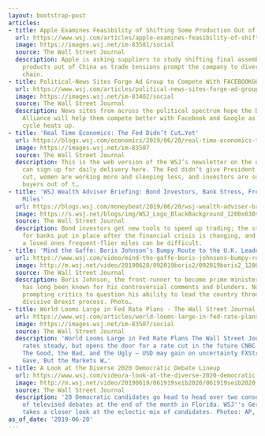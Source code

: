```yaml
---
layout: bootstrap-post
articles:
- title: Apple Examines Feasibility of Shifting Some Production Out of China
  url: https://www.wsj.com/articles/apple-examines-feasibility-of-shifting-some-production-out-of-china-11561030751
  image: https://images.wsj.net/im-83581/social
  source: The Wall Street Journal
  description: Apple is asking suppliers to study shifting final assembly of some
    products out of China as trade tensions prompt the company to diversify its supply
    chain.
- title: Political-News Sites Forge Ad Group to Compete With FACEBOOKGOOGLE...
  url: https://www.wsj.com/articles/political-news-sites-forge-ad-group-to-compete-with-facebook-and-google-11561028400
  image: https://images.wsj.net/im-83402/social
  source: The Wall Street Journal
  description: News sites from across the political spectrum hope the Digital News
    Alliance will help them compete better with Facebook and Google as the 2020 election
    cycle heats up.
- title: 'Real Time Economics: The Fed Didn’t Cut…Yet'
  url: https://blogs.wsj.com/economics/2019/06/20/real-time-economics-the-fed-didnt-cut-yet/
  image: https://images.wsj.net/im-83507
  source: The Wall Street Journal
  description: This is the web version of the WSJ’s newsletter on the economy. You
    can sign up for daily delivery here. The Fed didn’t give President Trump an interest-rate
    cut, women are working more and sleeping less, and investors are squeezing first-time
    buyers out of t…
- title: 'WSJ Wealth Adviser Briefing: Bond Investors, Bank Stress, Frequent-Flier
    Miles'
  url: https://blogs.wsj.com/moneybeat/2019/06/20/wsj-wealth-adviser-briefing-bond-investors-bank-stress-frequent-flier-miles/
  image: https://s.wsj.net/blogs/img/WSJ_Logo_BlackBackground_1200x630social
  source: The Wall Street Journal
  description: Bond investors get new tools to speed up trading; the stress-test process
    for banks put in place after the financial crisis is changing, and inheriting
    a loved ones frequent-flier miles can be difficult.
- title: 'Mind the Gaffe: Boris Johnson’s Bumpy Route to the U.K. Leadership'
  url: https://www.wsj.com/video/mind-the-gaffe-boris-johnsons-bumpy-route-to-the-uk-leadership/AB3347D2-4157-4B91-8104-5DA6BF967A7F.html
  image: http://m.wsj.net/video/20190620/092019boris2/092019boris2_1280x720.jpg
  source: The Wall Street Journal
  description: Boris Johnson, the front-runner to become prime minister of the U.K.,
    has long been known for his controversial comments and blunders. Now, that is
    prompting critics to question his ability to lead the country through an already
    divisive Brexit process. Photo…
- title: World Looms Large in Fed Rate Plans - The Wall Street Journal
  url: https://www.wsj.com/articles/world-looms-large-in-fed-rate-plans-11561023003
  image: https://images.wsj.net/im-83507/social
  source: The Wall Street Journal
  description: 'World Looms Large in Fed Rate Plans The Wall Street Journal Fed holds
    rates steady, but opens the door for a rate cut in the future CNBC Powell''s power-play:
    The Good, the Bad, and the Ugly – USD may gain on uncertainty FXStreet Powell
    Gave, But the Markets W…'
- title: A Look at the Diverse 2020 Democratic Debate Lineup
  url: https://www.wsj.com/video/a-look-at-the-diverse-2020-democratic-debate-lineup/CE485D90-5624-4227-A4AA-8CBABE4CC6F9.html
  image: http://m.wsj.net/video/20190619/061919seib2020/061919seib2020_1280x720.jpg
  source: The Wall Street Journal
  description: '20 Democratic candidates go head to head over two consecutive nights
    of televised debates at the end of the month in Florida. WSJ''s Gerald F. Seib
    takes a closer look at the eclectic mix of candidates. Photos: AP, Bloomberg'
as_of_date: '2019-06-20'
---
```


